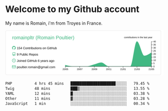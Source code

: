 # Welcome to my Github account

My name is Romain, i'm from Troyes in France.


[![](https://raw.githubusercontent.com/romainpltr/romainpltr/master/profile-summary-card-output/vue/0-profile-details.svg)](https://github.com/vn7n24fzkq/github-profile-summary-cards)


<!--START_SECTION:waka-->
```text
PHP          4 hrs 45 mins   ████████████████████░░░░░   79.45 % 
Twig         48 mins         ███▒░░░░░░░░░░░░░░░░░░░░░   13.55 % 
YAML         12 mins         █░░░░░░░░░░░░░░░░░░░░░░░░   03.38 % 
Other        11 mins         ▓░░░░░░░░░░░░░░░░░░░░░░░░   03.28 % 
JavaScript   1 min           ░░░░░░░░░░░░░░░░░░░░░░░░░   00.34 % 
```
<!--END_SECTION:waka-->
